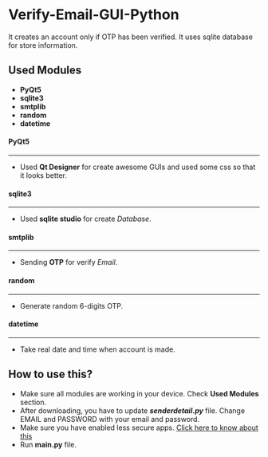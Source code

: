 # Verify-Email-GUI-Python
It creates an account only if OTP has been verified. It uses sqlite database for store information.

## Used Modules
* **PyQt5**
* **sqlite3**
* **smtplib**
* **random**
* **datetime**

#### PyQt5
----
* Used **Qt Designer** for create awesome GUIs and used some css so that it looks better.

#### sqlite3
----
* Used **sqlite studio** for create *Database*.

#### smtplib
----
* Sending **OTP** for verify _Email_.

#### random
----
* Generate random 6-digits OTP. 

#### datetime
----
* Take real date and time when account is made.

## How to use this?
* Make sure all modules are working in your device. Check **Used Modules** section.
* After downloading, you have to update ***senderdetail.py*** file. Change EMAIL and PASSWORD with your email and password.
* Make sure you have enabled less secure apps. [Click here to know about this](https://support.google.com/accounts/answer/6010255?hl=en#:~:text=If%20an%20app%20or%20site,helps%20keep%20your%20account%20safe.)
* Run **main.py** file.
